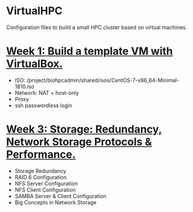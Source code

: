 # VirtualHPC
Configuration files to build a small HPC cluster based on virtual machines.

# [Week 1: Build a template VM with VirtualBox.](Week_1.md)
* ISO: /project/biohpcadmin/shared/isos/CentOS-7-x86_64-Minimal-1810.iso
* Network: NAT + host-only
* Proxy
* ssh passwordless login


# [Week 3: Storage: Redundancy, Network Storage Protocols & Performance.](Week_3.md)
* Storage Redundancy
* RAID 6 Configuration
* NFS Server Configuration
* NFS Client Configuration
* SAMBA Server & Client Configuration
* Big Concepts in Network Storage
